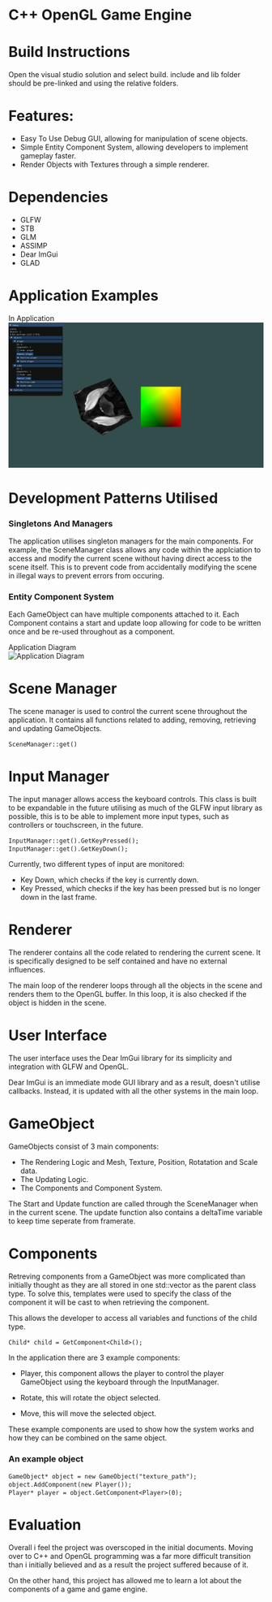 ﻿# C++ OpenGL Game Engine
# Build Instructions
Open the visual studio solution and select build. include and lib folder should be pre-linked and using the relative folders.

# Features:
- Easy To Use Debug GUI, allowing for manipulation of scene objects.
- Simple Entity Component System, allowing developers to implement gameplay faster.
- Render Objects with Textures through a simple renderer.

# Dependencies
- GLFW
- STB
- GLM
- ASSIMP
- Dear ImGui
- GLAD

# Application Examples
In Application
![In Application](screenshots/application.png)


# Development Patterns Utilised
### Singletons And Managers
The application utilises singleton managers for the main components.
For example, the SceneManager class allows any code within the applciation to access and modify the current scene without having direct access to the scene itself. 
This is to prevent code from accidentally modifying the scene in illegal ways to prevent errors from occuring.

### Entity Component System
Each GameObject can have multiple components attached to it. Each Component contains a start and update loop allowing for code to be written once and be re-used throughout as a component.

Application Diagram \
![Application Diagram](screenshots/diagram.png)


# Scene Manager
The scene manager is used to control the current scene throughout the application. It contains all functions related to adding, removing, retrieving and updating GameObjects.
```
SceneManager::get()
```

# Input Manager
The input manager allows access the keyboard controls. 
This class is built to be expandable in the future utilising as much of the GLFW input library as possible, 
this is to be able to implement more input types, such as controllers or touchscreen, in the future.
```
InputManager::get().GetKeyPressed();
InputManager::get().GetKeyDown();
```


Currently, two different types of input are monitored:
- Key Down, which checks if the key is currently down.
- Key Pressed, which checks if the key has been pressed but is no longer down in the last frame.


# Renderer
The renderer contains all the code related to rendering the current scene.
It is specifically designed to be self contained and have no external influences. 

The main loop of the renderer loops through all the objects in the scene and renders them to the OpenGL buffer. 
In this loop, it is also checked if the object is hidden in the scene.

# User Interface
The user interface uses the Dear ImGui library for its simplicity and integration with GLFW and OpenGL.

Dear ImGui is an immediate mode GUI library and as a result, doesn't utilise callbacks. Instead, it is updated with all the other systems in the main loop.


# GameObject
GameObjects consist of 3 main components:
- The Rendering Logic and Mesh, Texture, Position, Rotatation and Scale data.
- The Updating Logic.
- The Components and Component System.

The Start and Update function are called through the SceneManager when in the current scene. 
The update function also contains a deltaTime variable to keep time seperate from framerate.

# Components
Retreving components from a GameObject was more complicated than initially thought as they are all stored in one std::vector as the parent class type.
To solve this, templates were used to specify the class of the component it will be cast to when retrieving the component. 

This allows the developer to access all variables and functions of the child type.  

```
Child* child = GetComponent<Child>();
```

In the application there are 3 example components: 
- Player, this component allows the player to control the player GameObject using the keyboard through the InputManager. 

- Rotate, this will rotate the object selected. 
- Move, this will move the selected object.

These example components are used to show how the system works and how they can be combined on the same object.

### An example object
```
GameObject* object = new GameObject("texture_path");
object.AddComponent(new Player());
Player* player = object.GetComponent<Player>(0);
```

# Evaluation
Overall i feel the project was overscoped in the initial documents.
Moving over to C++ and OpenGL programming was a far more difficult transition than i initially believed and as a result the project suffered because of it.

On the other hand, this project has allowed me to learn a lot about the components of a game and game engine.
